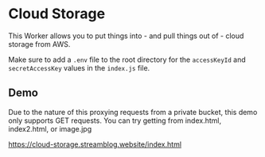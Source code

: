 # Cloud Storage

This Worker allows you to put things into - and pull things out of - cloud storage from AWS.

Make sure to add a `.env` file to the root directory for the `accessKeyId` and `secretAccessKey` values in the `index.js` file.

## Demo

Due to the nature of this proxying requests from a private bucket, this demo only supports GET requests. You can try getting from index.html, index2.html, or image.jpg

https://cloud-storage.streamblog.website/index.html
